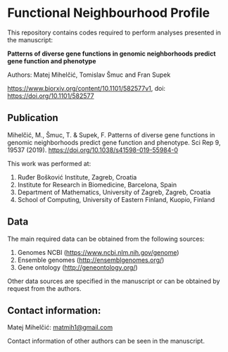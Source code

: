 # Functional Neighbourhood Profile

This repository contains codes required to perform analyses presented in the manuscript:

**Patterns of diverse gene functions in genomic neighborhoods predict gene function and phenotype**

Authors: Matej Mihelčić, Tomislav Šmuc and Fran Supek

https://www.biorxiv.org/content/10.1101/582577v1,
doi: https://doi.org/10.1101/582577

## Publication

Mihelčić, M., Šmuc, T. & Supek, F. Patterns of diverse gene functions in genomic neighborhoods predict gene function and phenotype. Sci Rep 9, 19537 (2019). https://doi.org/10.1038/s41598-019-55984-0

This work was performed at:

1) Ruđer Bošković Institute, Zagreb, Croatia
2) Institute for Research in Biomedicine, Barcelona, Spain
3) Department of Mathematics, University of Zagreb, Zagreb, Croatia
4) School of Computing, University of Eastern Finland, Kuopio, Finland

## Data 

The main required data can be obtained from the following sources:

1) Genomes NCBI (https://www.ncbi.nlm.nih.gov/genome)
2) Ensemble genomes (http://ensemblgenomes.org/)
3) Gene ontology (http://geneontology.org/)

Other data sources are specified in the manuscript or can be obtained by request from the authors. 

## Contact information: 

Matej Mihelčić: matmih1@gmail.com 

Contact information of other authors can be seen in the manuscript.

